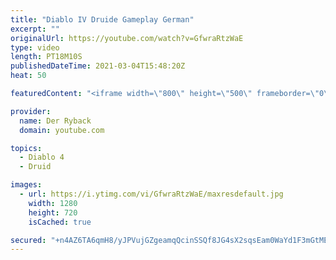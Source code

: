 ```yaml
---
title: "Diablo IV Druide Gameplay German"
excerpt: ""
originalUrl: https://youtube.com/watch?v=GfwraRtzWaE
type: video
length: PT18M10S
publishedDateTime: 2021-03-04T15:48:20Z
heat: 50

featuredContent: "<iframe width=\"800\" height=\"500\" frameborder=\"0\" src=\"https://www.youtube.com/embed/GfwraRtzWaE\" allow=\"accelerometer; autoplay; encrypted-media; gyroscope; picture-in-picture\" allowfullscreen></iframe>"

provider:
  name: Der Ryback
  domain: youtube.com

topics:
  - Diablo 4
  - Druid

images:
  - url: https://i.ytimg.com/vi/GfwraRtzWaE/maxresdefault.jpg
    width: 1280
    height: 720
    isCached: true

secured: "+n4AZ6TA6qmH8/yJPVujGZgeamqQcinSSQf8JG4sX2sqsEam0WaYd1F3mGtMEVOh4IBLhOsaT6VcWChaHZ2JVsTItKZ9+MX6B6PL10wqZzyNxMwXXKi5g2ucL8vurGfYSTCl36fucpgT8608/nHY0wmcLO1DtL9uABeNpnMKwIpKUVkB7hvPPyoWDxWf1T/fAIXlGIq3DE4W218QzbygCRWnrY3Wj0YolelK+BG+ecQTXC87E5vQK4D+m4Cr1yIAv4+YFxCo1PdcT9zrJv0ITggN6RxBkUa7hVl40zyrDa2kH78tyym9PgsJ7s49RdJXqIHyk7jCEu4/FyG6yxO3LBvsm992odKYf387QtQgcG4tKUQSPYecyDdktmNqy2dwIPfQJetHD1xyru4KZB/5K1Vm3LflwSsGnYNRmnvSAfo=;hHLecW7nJeOg7YOG3paAYQ=="
---
```


